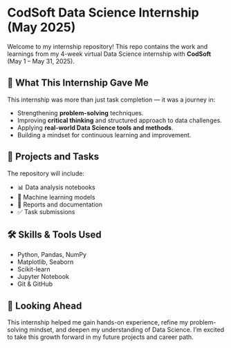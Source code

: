 # CodSoft Data Science Internship (May 2025)

Welcome to my internship repository! This repo contains the work and learnings from my 4-week virtual Data Science internship with **CodSoft** (May 1 – May 31, 2025).

## 🧠 What This Internship Gave Me
This internship was more than just task completion — it was a journey in:
- Strengthening **problem-solving** techniques.
- Improving **critical thinking** and structured approach to data challenges.
- Applying **real-world Data Science tools and methods**.
- Building a mindset for continuous learning and improvement.

## 📁 Projects and Tasks
The repository will include:
- 📊 Data analysis notebooks  
- 🤖 Machine learning models  
- 📄 Reports and documentation  
- ✅ Task submissions  

## 🛠️ Skills & Tools Used
- Python, Pandas, NumPy
- Matplotlib, Seaborn
- Scikit-learn
- Jupyter Notebook
- Git & GitHub

## 🚀 Looking Ahead
This internship helped me gain hands-on experience, refine my problem-solving mindset, and deepen my understanding of Data Science. I’m excited to take this growth forward in my future projects and career path.


